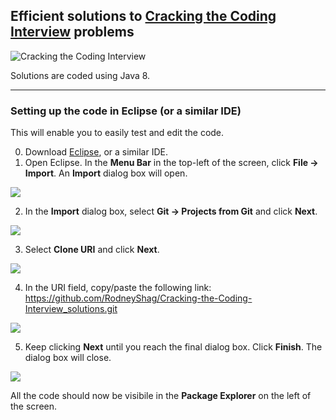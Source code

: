 ## Efficient solutions to [Cracking the Coding Interview](https://www.amazon.com/Cracking-Coding-Interview-Programming-Questions/dp/0984782850?ie=UTF8&keywords=Cracking%20the%20Coding%20Interview&portal-device-attributes=desktop&qid=1497056550&ref_=sr_1_1&s=books&sr=1-1) problems

![Cracking the Coding Interview](https://images-na.ssl-images-amazon.com/images/I/51F6Lwyq5JL._SX348_BO1,204,203,200_.jpg)

Solutions are coded using Java 8.

---

### Setting up the code in Eclipse (or a similar IDE)

This will enable you to easily test and edit the code.

0. Download [Eclipse](http://www.eclipse.org/downloads/eclipse-packages/), or a similar IDE.
1. Open Eclipse. In the **Menu Bar** in the top-left of the screen, click **File -> Import**. An **Import** dialog box will open.

![][instructions_1]

2. In the **Import** dialog box, select **Git -> Projects from Git** and click **Next**.

![][instructions_2]

3. Select **Clone URI** and click **Next**.

![][instructions_3]

4. In the URI field, copy/paste the following link: https://github.com/RodneyShag/Cracking-the-Coding-Interview_solutions.git

![][instructions_4]

5. Keep clicking **Next** until you reach the final dialog box. Click **Finish**. The dialog box will close. 

![][instructions_5]

All the code should now be visibile in the **Package Explorer** on the left of the screen.

[instructions_1]: https://github.com/RodneyShag/Cracking-the-Coding-Interview_solutions/blob/master/screenshots/instructions_1.png
[instructions_2]: https://github.com/RodneyShag/Cracking-the-Coding-Interview_solutions/blob/master/screenshots/instructions_2.png
[instructions_3]: https://github.com/RodneyShag/Cracking-the-Coding-Interview_solutions/blob/master/screenshots/instructions_3.png
[instructions_4]: https://github.com/RodneyShag/Cracking-the-Coding-Interview_solutions/blob/master/screenshots/instructions_4.png
[instructions_5]: https://github.com/RodneyShag/Cracking-the-Coding-Interview_solutions/blob/master/screenshots/instructions_5.png
